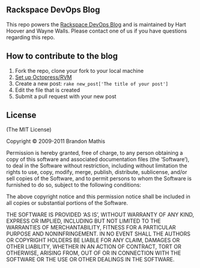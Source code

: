 ## Rackspace DevOps Blog
This repo powers the [Rackspace DevOps Blog](http://devops.rackspace.com) and is maintained by Hart Hoover and Wayne Walls. Please contact one of us if you have questions regarding this repo.

## How to contribute to the blog
1. Fork the repo, clone your fork to your local machine
2. [Set up Octopress/RVM](http://octopress.org/docs/setup/)
3. Create a new post: `rake new_post['The title of your post']`
4. Edit the file that is created
5. Submit a pull request with your new post

## License
(The MIT License)

Copyright © 2009-2011 Brandon Mathis

Permission is hereby granted, free of charge, to any person obtaining a copy of this software and associated documentation files (the ‘Software’), to deal in the Software without restriction, including without limitation the rights to use, copy, modify, merge, publish, distribute, sublicense, and/or sell copies of the Software, and to permit persons to whom the Software is furnished to do so, subject to the following conditions:

The above copyright notice and this permission notice shall be included in all copies or substantial portions of the Software.

THE SOFTWARE IS PROVIDED ‘AS IS’, WITHOUT WARRANTY OF ANY KIND, EXPRESS OR IMPLIED, INCLUDING BUT NOT LIMITED TO THE WARRANTIES OF MERCHANTABILITY, FITNESS FOR A PARTICULAR PURPOSE AND NONINFRINGEMENT. IN NO EVENT SHALL THE AUTHORS OR COPYRIGHT HOLDERS BE LIABLE FOR ANY CLAIM, DAMAGES OR OTHER LIABILITY, WHETHER IN AN ACTION OF CONTRACT, TORT OR OTHERWISE, ARISING FROM, OUT OF OR IN CONNECTION WITH THE SOFTWARE OR THE USE OR OTHER DEALINGS IN THE SOFTWARE.
